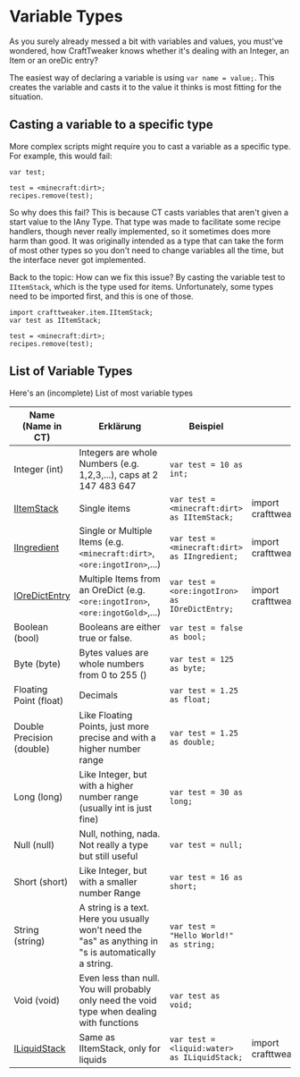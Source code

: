 # Variable Types

As you surely already messed a bit with variables and values, you must've wondered, how CraftTweaker knows whether it's dealing with an Integer, an Item or an oreDic entry?

The easiest way of declaring a variable is using ```var name = value;```. This creates the variable and casts it to the value it thinks is most fitting for the situation.

## Casting a variable to a specific type

More complex scripts might require you to cast a variable as a specific type. For example, this would fail:

```zenscript
var test;

test = <minecraft:dirt>;
recipes.remove(test);
```

So why does this fail? This is because CT casts variables that aren't given a start value to the IAny Type. That type was made to facilitate some recipe handlers, though never really implemented, so it sometimes does more harm than good. It was originally intended as a type that can take the form of most other types so you don't need to change variables all the time, but the interface never got implemented.

Back to the topic: How can we fix this issue? By casting the variable test to ```IItemStack```, which is the type used for items. Unfortunately, some types need to be imported first, and this is one of those.

```zenscript
import crafttweaker.item.IItemStack;
var test as IItemStack;

test = <minecraft:dirt>;
recipes.remove(test);
```

## List of Variable Types

Here's an (incomplete) List of most variable types

| Name (Name in CT)                                   | Erklärung                                                                                             | Beispiel                                             | Import                                    |
| --------------------------------------------------- | ----------------------------------------------------------------------------------------------------- | ---------------------------------------------------- | ----------------------------------------- |
| Integer (int)                                       | Integers are whole Numbers (e.g. 1,2,3,...), caps at 2 147 483 647                                    | `var test = 10 as int;`                              |                                           |
| [IItemStack](/Vanilla/Items/IItemStack/)            | Single items                                                                                          | `var test = <minecraft:dirt> as IItemStack;`   | import crafttweaker.item.IItemStack;      |
| [IIngredient](/Vanilla/Variable_Types/IIngredient/) | Single or Multiple Items (e.g. `<minecraft:dirt>`, `<ore:ingotIron>`,...)                 | `var test = <minecraft:dirt> as IIngredient;`  | import crafttweaker.item.IIngredient;     |
| [IOreDictEntry](/Vanilla/OreDict/IOreDictEntry/)    | Multiple Items from an OreDict (e.g. `<ore:ingotIron>`, `<ore:ingotGold>`,...)            | `var test = <ore:ingotIron> as IOreDictEntry;` | import crafttweaker.oredict.IOreDictEntry |
| Boolean (bool)                                      | Booleans are either true or false.                                                                    | `var test = false as bool;`                          |                                           |
| Byte (byte)                                         | Bytes values are whole numbers from 0 to 255 ()                                                       | `var test = 125 as byte;`                            |                                           |
| Floating Point (float)                              | Decimals                                                                                              | `var test = 1.25 as float;`                          |                                           |
| Double Precision (double)                           | Like Floating Points, just more precise and with a higher number range                                | `var test = 1.25 as double;`                         |                                           |
| Long (long)                                         | Like Integer, but with a higher number range (usually int is just fine)                               | `var test = 30 as long;`                             |                                           |
| Null (null)                                         | Null, nothing, nada. Not really a type but still useful                                               | `var test = null;`                                   |                                           |
| Short (short)                                       | Like Integer, but with a smaller number Range                                                         | `var test = 16 as short;`                            |                                           |
| String (string)                                     | A string is a text. Here you usually won't need the "as" as anything in "s is automatically a string. | `var test = "Hello World!" as string;`               |                                           |
| Void (void)                                         | Even less than null. You will probably only need the void type when dealing with functions            | `var test as void;`                                  |                                           |
| [ILiquidStack](/Vanilla/Liquids/ILiquidStack/)      | Same as IItemStack, only for liquids                                                                  | `var test = <liquid:water> as ILiquidStack;`   | import crafttweaker.liquid.ILiquidStack;  |